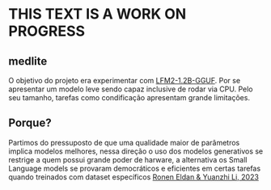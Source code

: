 # THIS TEXT IS A WORK ON PROGRESS 

## medlite
O objetivo do projeto era experimentar com [LFM2-1.2B-GGUF](https://huggingface.co/LiquidAI/LFM2-1.2B-GGUF). Por se apresentar um modelo leve sendo capaz inclusive de rodar via CPU. Pelo seu tamanho, tarefas como condificação apresentam grande limitações. 

## Porque?
Partimos do pressuposto de que uma qualidade maior de parâmetros implica modelos melhores, nessa direção o uso dos modelos generativos se restrige a quem possui grande poder de harware, a alternativa os Small Language models se provaram democráticos e eficientes em certas tarefas quando treinados com dataset específicos [Ronen Eldan & Yuanzhi Li, 2023](https://arxiv.org/abs/2305.07759)
